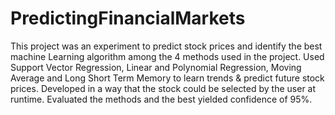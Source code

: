 # PredictingFinancialMarkets

This project was an experiment to predict stock prices and identify the best machine Learning algorithm among the 4 methods used in the project. Used Support Vector Regression, Linear and Polynomial Regression, Moving Average and Long Short Term Memory to learn trends & predict future stock prices. Developed in a way that the stock could be selected by the user at runtime. Evaluated the methods and the best yielded confidence of 95%.
